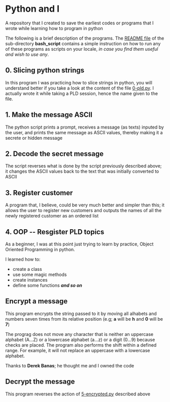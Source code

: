 # Python and I
A repository that I created to save the earliest codes or programs that I wrote while learning how to program in python

The following is a brief description of the programs. The [README file](./bash_script/README.md) of the sub-directory **bash_script** contains a simple instruction on how to run any of these programs as scripts on your locale, *in case you find them useful and wish to use any*.

## 0. Slicing python strings
In this program I was practicing how to slice strings in python, you will understand better if you take a look at the content of the file [0-pld.py](./0-pld.py). I actually wrote it while taking a PLD session, hence the name given to the file.

## 1. Make the message ASCII
The python script prints a prompt, receives a message (as texts) inputed by the user, and prints the same message as ASCII values, thereby making it a secrete or hidden message

## 2. Decode the secret message
The script reverses what is done by the script previously described above; it changes the ASCII values back to the text that was initially converted to ASCII

## 3. Register customer
A program that, I believe, could be very much better and simpler than this; it allows the user to register new customers and outputs the names of all the newly registered customer as an ordered list

## 4. OOP -- Resgister PLD topics
As a beginner, I was at this point just trying to learn by practice, Object Oriented Programming in python.

I learned how to:
- create a class
- use some magic methods
- create instances
- define some functions ***and so on***

## Encrypt a message
This program encrypts the string passed to it by moving all alhabets and numbers seven times from its relative position (e.g; **a** will be **h** and **0** will be **7**)

The prograg does not move any character that is neither an uppercase alphabet (A...Z) or a lowercase alphabet (a...z) or a digit (0...9) because checks are placed. The program also performs the shift within a defined range. For example, it will not replace an uppercase with a lowercase alphabet.

Thanks to **Derek Banas**; he thought me and I owned the code

## Decrypt the message
This program reverses the action of [5-encrypted.py](./5-encrypted.py) described above
